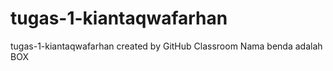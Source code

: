 # tugas-1-kiantaqwafarhan
tugas-1-kiantaqwafarhan created by GitHub Classroom
Nama benda adalah BOX
